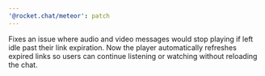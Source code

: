 ```yaml
---
'@rocket.chat/meteor': patch
---
```


Fixes an issue where audio and video messages would stop playing if left idle past their link expiration. Now the player automatically refreshes expired links so users can continue listening or watching without reloading the chat.
